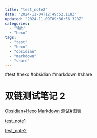 ```yaml
---
title: "test_note2"
date: "2024-11-04T12:49:52.118Z"
updated: "2024-11-09T09:36:56.328Z"
categories:
  - "输出"
  - "hexo"
tags:
  - "test"
  - "hexo"
  - "obsidian"
  - "markdown"
  - "share"
---
```


 #test #hexo #obsidian #markdown #share 
# 双链测试笔记 2

[Obsidian+Hexo Markdown 测试#图表](#)

[test_note1](4d33432fa6ccb1c8767f8b06af438634ec8741c0.html)

[test_note2](1feecf3c7badcf344c49b3548b028130f7941c0c.html)
